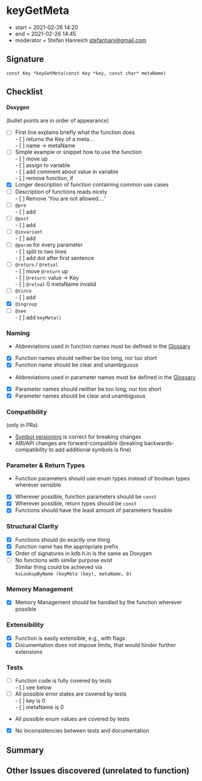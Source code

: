 # keyGetMeta

- start = 2021-02-26 14:20
- end = 2021-02-26 14:45
- moderator = Stefan Hanreich <stefanhani@gmail.com>

## Signature

`const Key *keyGetMeta(const Key *key, const char* metaName)`

## Checklist

#### Doxygen

(bullet points are in order of appearance)

- [ ] First line explains briefly what the function does  
       - [ ] returns the Key of a meta...  
       - [ ] name -> metaName
- [ ] Simple example or snippet how to use the function  
       - [ ] move up  
       - [ ] assign to variable  
       - [ ] add comment about value in variable  
       - [ ] remove function, if
- [x] Longer description of function containing common use cases
- [ ] Description of functions reads nicely  
       - [ ] Remove 'You are not allowed....'
- [ ] `@pre`  
       - [ ] add
- [ ] `@post`  
       - [ ] add
- [ ] `@invariant`  
       - [ ] add
- [ ] `@param` for every parameter  
       - [ ] split to two lines  
       - [ ] add dot after first sentence
- [ ] `@return` / `@retval`  
       - [ ] move `@return` up  
       - [ ] `@return`: value -> Key  
       - [ ] `@retval` 0 metaName invalid
- [ ] `@since`  
       - [ ] add
- [x] `@ingroup`
- [ ] `@see`  
       - [ ] add `keyMeta()`

### Naming

- Abbreviations used in function names must be defined in the
  [Glossary](/doc/help/elektra-glossary.md)
- [x] Function names should neither be too long, nor too short
- [x] Function name should be clear and unambiguous
- Abbreviations used in parameter names must be defined in the
  [Glossary](/doc/help/elektra-glossary.md)
- [x] Parameter names should neither be too long, nor too short
- [x] Parameter names should be clear and unambiguous

### Compatibility

(only in PRs)

- [Symbol versioning](/doc/dev/symbol-versioning.md)
  is correct for breaking changes
- ABI/API changes are forward-compatible (breaking backwards-compatibility
  to add additional symbols is fine)

### Parameter & Return Types

- Function parameters should use enum types instead of boolean types
  wherever sensible
- [x] Wherever possible, function parameters should be `const`
- [x] Wherever possible, return types should be `const`
- [x] Functions should have the least amount of parameters feasible

### Structural Clarity

- [x] Functions should do exactly one thing
- [x] Function name has the appropriate prefix
- [x] Order of signatures in kdb.h.in is the same as Doxygen
- [ ] No functions with similar purpose exist  
       Similar thing could be achieved via  
       `ksLookupByName (keyMeta (key), metaName, 0)`

### Memory Management

- [x] Memory Management should be handled by the function wherever possible

### Extensibility

- [x] Function is easily extensible, e.g., with flags
- [x] Documentation does not impose limits, that would hinder further extensions

### Tests

- [ ] Function code is fully covered by tests  
       - [ ] see below
- [ ] All possible error states are covered by tests  
       - [ ] key is 0  
       - [ ] metaName is 0
- All possible enum values are covered by tests
- [x] No inconsistencies between tests and documentation

## Summary

## Other Issues discovered (unrelated to function)
